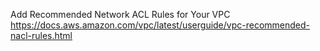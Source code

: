 Add Recommended Network ACL Rules for Your VPC
https://docs.aws.amazon.com/vpc/latest/userguide/vpc-recommended-nacl-rules.html